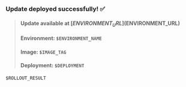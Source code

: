 ### Update deployed successfully! ✅
> #### Update available at [$ENVIRONMENT_URL]($ENVIRONMENT_URL)
> #### Environment: `$ENVIRONMENT_NAME`
> #### Image: `$IMAGE_TAG`
> #### Deployment: `$DEPLOYMENT`
```shell
$ROLLOUT_RESULT
```